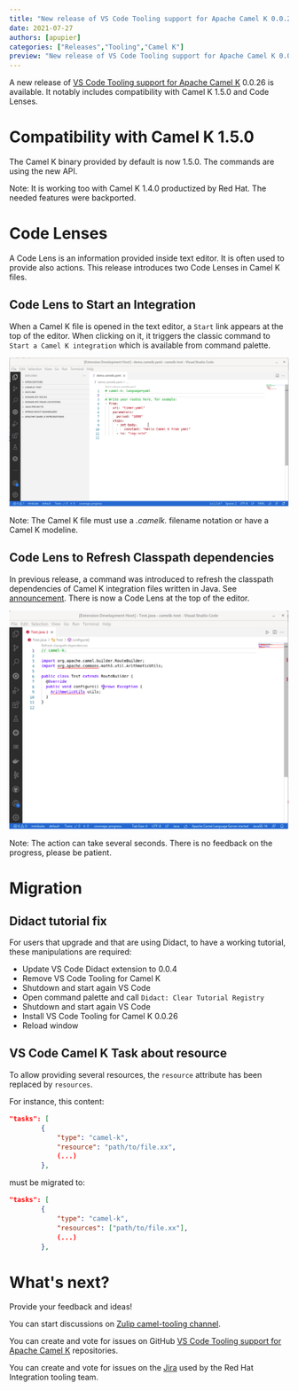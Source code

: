 ```yaml
---
title: "New release of VS Code Tooling support for Apache Camel K 0.0.26"
date: 2021-07-27
authors: [apupier]
categories: ["Releases","Tooling","Camel K"]
preview: "New release of VS Code Tooling support for Apache Camel K 0.0.26: Camel K 1.5.0 compatibility and Code Lenses"
---
```


A new release of [VS Code Tooling support for Apache Camel K](https://marketplace.visualstudio.com/items?itemName=redhat.vscode-camelk) 0.0.26 is available. It notably includes compatibility with Camel K 1.5.0 and Code Lenses.

# Compatibility with Camel K 1.5.0

The Camel K binary provided by default is now 1.5.0. The commands are using the new API.

Note: It is working too with Camel K 1.4.0 productized by Red Hat. The needed features were backported.

# Code Lenses

A Code Lens is an information provided inside text editor. It is often used to provide also actions. This release introduces two Code Lenses in Camel K files.

## Code Lens to Start an Integration

When a Camel K file is opened in the text editor, a `Start` link appears at the top of the editor. When clicking on it, it triggers the classic command to `Start a Camel K integration` which is available from command palette.

![Start an integration using Code Lens](./codelensToStartIntegration-yaml.gif)

Note: The Camel K file must use a *.camelk.* filename notation or have a Camel K modeline.

## Code Lens to Refresh Classpath dependencies

In previous release, a command was introduced to refresh the classpath dependencies of Camel K integration files written in Java. See [announcement](/blog/2021/05/vscode-camel-release/#command-to-update-dependencies-of-camel-k-integration). There is now a Code Lens at the top of the editor.

![Code Lens to refresh classpath dependencies](refreshClasspathDependencies.gif)

Note: The action can take several seconds. There is no feedback on the progress, please be patient.

# Migration

## Didact tutorial fix

For users that upgrade and that are using Didact, to have a working tutorial, these manipulations are required:

* Update VS Code Didact extension to 0.0.4
* Remove VS Code Tooling for Camel K
* Shutdown and start again VS Code
* Open command palette and call `Didact: Clear Tutorial Registry`
* Shutdown and start again VS Code
* Install VS Code Tooling for Camel K 0.0.26
* Reload window

## VS Code Camel K Task about resource

To allow providing several resources, the `resource` attribute has been replaced by `resources`.

For instance, this content:

```json
"tasks": [
		{
			"type": "camel-k",
			"resource": "path/to/file.xx",
			(...)
		},
```

must be migrated to:

```json
"tasks": [
		{
			"type": "camel-k",
			"resources": ["path/to/file.xx"],
			(...)
		},
```

# What's next?

Provide your feedback and ideas!

You can start discussions on [Zulip camel-tooling channel](https://camel.zulipchat.com/#narrow/stream/258729-camel-tooling).

You can create and vote for issues on GitHub [VS Code Tooling support for Apache Camel K](https://github.com/camel-tooling/vscode-camelk/issues) repositories.

You can create and vote for issues on the [Jira](https://issues.redhat.com/browse/FUSETOOLS2) used by the Red Hat Integration tooling team.
